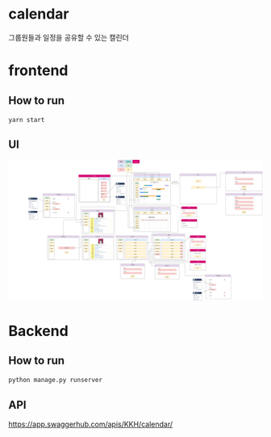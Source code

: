 # calendar
그룹원들과 일정을 공유할 수 있는 캘린더

# frontend
## How to run
```
yarn start
```
## UI
![UI](./UI/UI.png)
# Backend
## How to run
```
python manage.py runserver
```

## API
https://app.swaggerhub.com/apis/KKH/calendar/

